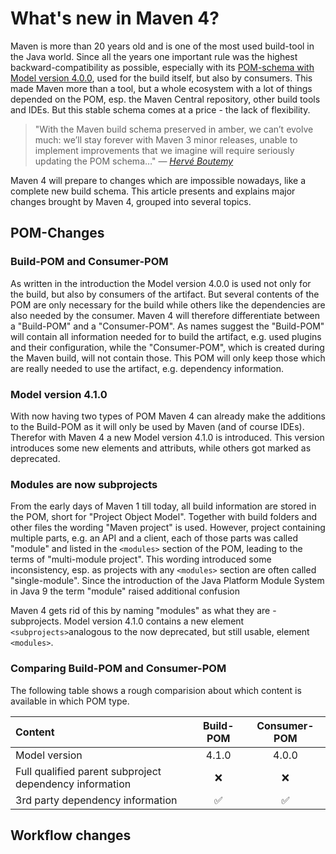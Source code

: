 # What's new in Maven 4?

Maven is more than 20 years old and is one of the most used build-tool in the Java world.
Since all the years one important rule was the highest backward-compatibility as possible, especially with its [POM-schema with Model version 4.0.0][2], used for the build itself, but also by consumers.
This made Maven more than a tool, but a whole ecosystem with a lot of things depended on the POM, esp. the Maven Central repository, other build tools and IDEs.
But this stable schema comes at a price - the lack of flexibility.

> "With the Maven build schema preserved in amber, we can’t evolve much: we’ll stay forever with Maven 3 minor releases, unable to implement improvements that we imagine will require seriously updating the POM schema…"
> &mdash; <cite>[Hervé Boutemy][1]</cite>

Maven 4 will prepare to changes which are impossible nowadays, like a complete new build schema.
This article presents and explains major changes brought by Maven 4, grouped into several topics.

## POM-Changes

### Build-POM and Consumer-POM
As written in the introduction the Model version 4.0.0 is used not only for the build, but also by consumers of the artifact.
But several contents of the POM are only necessary for the build while others like the dependencies are also needed by the consumer.
Maven 4 will therefore differentiate between a "Build-POM" and a "Consumer-POM".
As names suggest the "Build-POM" will contain all information needed for to build the artifact, e.g. used plugins and their configuration, while the "Consumer-POM", which is created during the Maven build, will not contain those.
This POM will only keep those which are really needed to use the artifact, e.g. dependency information.


### Model version 4.1.0
With now having two types of POM Maven 4 can already make the additions to the Build-POM as it will only be used by Maven (and of course IDEs).
Therefor with Maven 4 a new Model version 4.1.0 is introduced.
This version introduces some new elements and attributs, while others got marked as deprecated. 

### Modules are now subprojects

From the early days of Maven 1 till today, all build information are stored in the POM, short for "Project Object Model".
Together with build folders and other files the wording "Maven project" is used.
However, project containing multiple parts, e.g. an API and a client, each of those parts was called "module" and listed in the `<modules>` section of the POM, leading to the terms of "multi-module project".
This wording introduced some inconsistency, esp. as projects with any `<modules>` section are often called "single-module".
Since the introduction of the Java Platform Module System in Java 9 the term "module" raised additional confusion

Maven 4 gets rid of this by naming "modules" as what they are - subprojects.
Model version 4.1.0 contains a new element `<subprojects>`analogous to the now deprecated, but still usable, element `<modules>`.




### Comparing Build-POM and Consumer-POM

The following table shows a rough comparision about which content is available in which POM type. 

| Content                                                 | Build-POM | Consumer-POM |
|:--------------------------------------------------------|:---------:|:------------:|
| Model version                                           |4.1.0|    4.0.0     |
| Full qualified parent subproject dependency information |❌|      ❌       |
| 3rd party dependency information                        |✅|      ✅       |











## Workflow changes





<!--- Sources -->

[1]: https://www.javaadvent.com/2021/12/from-maven-3-to-maven-5.html
[2]: https://maven.apache.org/pom.html